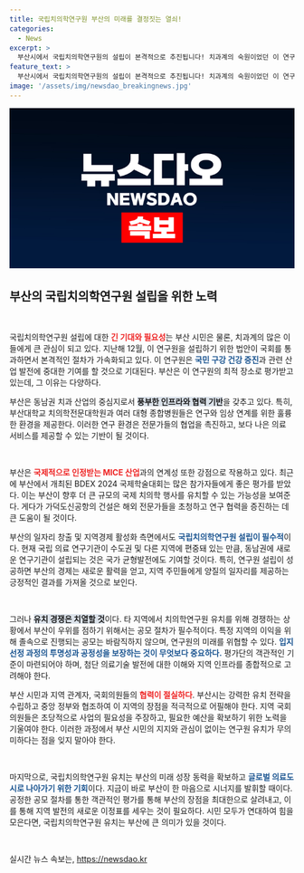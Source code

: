 ```yaml
---
title: 국립치의학연구원 부산의 미래를 결정짓는 열쇠!
categories:
  - News
excerpt: >
  부산시에서 국립치의학연구원의 설립이 본격적으로 추진됩니다! 치과계의 숙원이었던 이 연구원이 부산에 조성되면 지역 경제는 물론 구강 건강 증진에도 큰 혁신을 예고합니다. 시민들의 관심과 지지가 필수적입니다!
feature_text: >
  부산시에서 국립치의학연구원의 설립이 본격적으로 추진됩니다! 치과계의 숙원이었던 이 연구원이 부산에 조성되면 지역 경제는 물론 구강 건강 증진에도 큰 혁신을 예고합니다. 시민들의 관심과 지지가 필수적입니다!
image: '/assets/img/newsdao_breakingnews.jpg'
---
```


<p><img src="/assets/img/newsdao_breakingnews.jpg" alt="koreaapp 속보" /></p>

<h2 data-ke-size="size26">부산의 국립치의학연구원 설립을 위한 노력</h2>

<p data-ke-size="size16">&nbsp;</p>

<p>국립치의학연구원 설립에 대한 <b><span style="color: #ee2323;">긴 기대와 필요성</span></b>는 부산 시민은 물론, 치과계의 많은 이들에게 큰 관심이 되고 있다. 지난해 12월, 이 연구원을 설립하기 위한 법안이 국회를 통과하면서 본격적인 절차가 가속화되고 있다. 이 연구원은 <b><span style="color: #1a5490;">국민 구강 건강 증진</span></b>과 관련 산업 발전에 중대한 기여를 할 것으로 기대된다. 부산은 이 연구원의 최적 장소로 평가받고 있는데, 그 이유는 다양하다. </p>

<p>부산은 동남권 치과 산업의 중심지로서 <b><span style="background-color: #21538527;">풍부한 인프라와 협력 기반</span></b>을 갖추고 있다. 특히, 부산대학교 치의학전문대학원과 여러 대형 종합병원들은 연구와 임상 연계를 위한 훌륭한 환경을 제공한다. 이러한 연구 환경은 전문가들의 협업을 촉진하고, 보다 나은 의료 서비스를 제공할 수 있는 기반이 될 것이다. </p>

<p data-ke-size="size16">&nbsp;</p>

<p>부산은 <b><span style="color: #ee2323;">국제적으로 인정받는 MICE 산업</span></b>과의 연계성 또한 강점으로 작용하고 있다. 최근에 부산에서 개최된 BDEX 2024 국제학술대회는 많은 참가자들에게 좋은 평가를 받았다. 이는 부산이 향후 더 큰 규모의 국제 치의학 행사를 유치할 수 있는 가능성을 보여준다. 게다가 가덕도신공항의 건설은 해외 전문가들을 초청하고 연구 협력을 증진하는 데 큰 도움이 될 것이다.</p>

<p>부산의 일자리 창출 및 지역경제 활성화 측면에서도 <b><span style="color: #1a5490;">국립치의학연구원 설립이 필수적</span></b>이다. 현재 국립 의료 연구기관이 수도권 및 다른 지역에 편중돼 있는 만큼, 동남권에 새로운 연구기관이 설립되는 것은 국가 균형발전에도 기여할 것이다. 특히, 연구원 설립이 성공하면 부산의 경제는 새로운 활력을 얻고, 지역 주민들에게 양질의 일자리를 제공하는 긍정적인 결과를 가져올 것으로 보인다.</p>

<p data-ke-size="size16">&nbsp;</p>

<p>그러나 <b><span style="background-color: #21538527;">유치 경쟁은 치열할 것</span></b>이다. 타 지역에서 치의학연구원 유치를 위해 경쟁하는 상황에서 부산이 우위를 점하기 위해서는 공모 절차가 필수적이다. 특정 지역의 이익을 위해 졸속으로 진행되는 공모는 바람직하지 않으며, 연구원의 미래를 위협할 수 있다. <b><span style="color: #1a5490;">입지 선정 과정의 투명성과 공정성을 보장하는 것이 무엇보다 중요하다.</span></b> 평가단의 객관적인 기준이 마련되어야 하며, 첨단 의료기술 발전에 대한 이해와 지역 인프라를 종합적으로 고려해야 한다.</p>

<p>부산 시민과 지역 관계자, 국회의원들의 <b><span style="color: #ee2323;">협력이 절실하다</span></b>. 부산시는 강력한 유치 전략을 수립하고 중앙 정부와 협조하여 이 지역의 장점을 적극적으로 어필해야 한다. 지역 국회의원들은 초당적으로 사업의 필요성을 주장하고, 필요한 예산을 확보하기 위한 노력을 기울여야 한다. 이러한 과정에서 부산 시민의 지지와 관심이 없이는 연구원 유치가 무의미하다는 점을 잊지 말아야 한다.</p>

<p data-ke-size="size16">&nbsp;</p>

<p>마지막으로, 국립치의학연구원 유치는 부산의 미래 성장 동력을 확보하고 <b><span style="color: #1a5490;">글로벌 의료도시로 나아가기 위한 기회</span></b>이다. 지금이 바로 부산이 한 마음으로 시너지를 발휘할 때이다. 공정한 공모 절차를 통한 객관적인 평가를 통해 부산의 장점을 최대한으로 살려내고, 이를 통해 지역 발전의 새로운 이정표를 세우는 것이 필요하다. 시민 모두가 연대하여 힘을 모은다면, 국립치의학연구원 유치는 부산에 큰 의미가 있을 것이다. </p>

<p data-ke-size="size16">&nbsp;</p>
실시간 뉴스 속보는, <a href="https://newsdao.kr" rel="dofollow">https://newsdao.kr</a>


